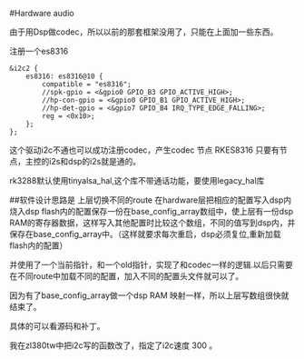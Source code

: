 #Hardware audio

由于用Dsp做codec，所以以前的那套框架没用了，只能在上面加一些东西。

注册一个es8316

	&i2c2 {
		es8316: es8316@10 {
			compatible = "es8316";
			//spk-gpio = <&gpio0 GPIO_B3 GPIO_ACTIVE_HIGH>;
			//hp-con-gpio = <&gpio0 GPIO_B1 GPIO_ACTIVE_HIGH>;
			//hp-det-gpio = <&gpio7 GPIO_B4 IRQ_TYPE_EDGE_FALLING>;
			reg = <0x10>;
		};
	};

这个驱动i2c不通也可以成功注册codec，产生codec 节点 RKES8316
只要有节点，主控的i2s和dsp的i2s就是通的。

rk3288默认使用tinyalsa_hal,这个库不带通话功能，要使用legacy_hal库


##软件设计思路是
上层切换不同的route 在hardware层把相应的配置写入dsp内
烧入dsp flash内的配置保存一份在base_config_array数组中，使上层有一份dsp RAM的寄存器数据，这样写入其他配置时比较这个数组，不同的值写到dsp内，并保存在base_config_array中。（这样就要求每次重启，dsp必须复位,重新加载flash内的配置）

并使用了一个当前指针，和一个old指针，实现了和codec一样的逻辑.以后只需要在不同route中加载不同的配置，加入不同的配置头文件就可以了。

因为有了base_config_array做一个dsp RAM 映射一样，所以上层写数组很快就结束了。

具体的可以看源码和补丁。

我在zl380tw中把i2c写的函数改了，指定了i2c速度 300 。





